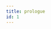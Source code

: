 ```yaml
---
title: prologue
id: 1
---
```


<script lang="ts">

import Tip from '$lib/components/Tip.svelte'
let texting = `
A wholesome musculature once filled Bharata’s armours and made them tight. Now the armour felt heavy to his frail bones, hiding numerous cuts, scars and lasting injuries from decades of warfare. He felt frequently out of breath and leaned heavy on his walking stick. Most of his pate was bald, the dense beard that once covered his face now survived by wispy, cotton-like puffs. The sun was out today, but its rays hidden under the winter mist that wafted from the confluence. Bharata shivered but held his ground, surveying the gathering around him with the proud eyes of a grand patriarch. 

He thought of his late wife, Yamini- the mother of his three children. Bharata had a long list of achievements to his name, but now, at the age of eighty-four, no achievement seemed greater than the one that spread out in front of him- his vast family and descendants. His janapada. The Bharata janapada. He silently thanked Yamini, wishing she could have been here to see the day he stepped down and gave the janapada to his elder son. One of Bharata’s great-grandsons, the twelve-year old Samvarna, broke into his thoughts- “When will you give your speech, great-grandfather?”

Still lost in memory, Bharata had to ask Samvarna to repeat himself- “Mother said that it will end when you give a final speech. Then we can go play.”

Samvarna’s teeth chattered in the cold but the boy was unmindful. The families of Bharata’s janapada were spread over three major cities, and it wasn’t always that the young ones got to get together. Bharata chuckled, counting his blessings for the privilege of seeing his great-grandchildren grow up. He took reassurance from this, knowing that the janapada would survive after him, held together by strong sons and daughters. “Well, we cannot waste any time then, can we?” he said to Samvarna. “Come, I will make my speech now. Gather everyone around, young one.”

Winter wasn’t too comfortable a season here. A dense fog emerged from the forest to the south, hiding the sun and forcing people to congregate around pyres erected for warmth. They huddled around the central pyre now, located at the edge of the confluence. The Yamuna and Ganga merged just ahead of them, the dividing line between their colours visible for a while before the ruddy-browns of the Ganga took over completely. Despite the cold, Bharata enjoyed this time of the year. Decades ago, he’d established the city in winter, at the end of a long and arduous Ashvamedha sacrifice. He associated both the city and the season with peace, with the culmination of sacrifice. Accordingly, he had named it Prayaga. Beyond the family that gathered around in the immediate circle were people of the larger tribe, some among them his aides and generals for decades. There were senanis here that had served under him, and then under his sons. One day their children would serve under his grandsons.

“My dear family and friends,” Bharata began, ignoring the cold in his bones, “Thank you for being here today. As mortality bears down heavier and heavier, I find myself thinking often whether my life has meant anything. But I only have to look around me today to know that it has. The sight of you all, your own families and your children brings joy to my ageing heart. The rshis tell us that we exist in an endless cycle of life and death, fuelled by desire and regret. What we do not acquire in one life pulls us back for another. If that is true, I feel certain that I will have my liberation. I have no unfulfilled desires, no lasting regret.”

But at that last part his eyes darted to his younger son- Sunahotra. Sunahotra, who looked so much like him. Sunahotra, who always and still was his favourite son. Sunahotra, who at the age of fifty still looked like a boy to his father. Sunahotra, who deeply hurt Bharata all those years ago. Then Bharata turned to his firstborn, his daughter Jahnu. Born to him when he was only sixteen years old- an unintended consequence of adolescent indulgence that Bharata had never regretted.

“Jahnu, my dear daughter, I thank you for everything,” Bharata said, eyes leaking sincere affection. “You have suffered with me, you have sacrificed for me. I am because you are, and this janapada owes itself to you. One day, your grandson will grow up to be a valorous scion for the clan.”

Jahnu bowed in acknowledgment, knowing that her father needed no words in response. This was his time to speak, his words a blessing for whomever they were addressed to. But beside her the young grandson in question beamed, taking the grand patriarch’s words to heart- Samvarna. Bharata smiled at his eldest great-grandson, nodding to reiterate his words. Then he turned to his elder son- Suhotra. Suhotra, the first pillar of his strength. Suhotra, the spitting image of his beautiful mother. Suhotra, the dutiful, the obedient, the deserving.

To him Bharata said- “They say that sons give a man strength in his adult life, and grandsons vitality when he is old. On both accounts you have done me well, my son, and more. This janapada was established on the back of your victories, this very spot soaked in your blood. When I see your sons and their families, my heart swells with pride and joy. Their children have filled my home with laughter, and I thank you for this. You’ve been a patient man, humouring your old man while he clings to a seat that should have gone to you long ago.”

To the gathering Bharata said- “You have likely heard this story many times before, but indulge me one last time. Suhotra was only twenty-two when he led my Ashvamedha sacrifice. He captured Pratisthana for our janapada, after a battle more arduous than any I have ever waged. You call me rajan, but I would not be your leader without Suhotra.”

Bharata was cut short by a bout of coughs, and dutiful Suhotra was beside him instantly with a cup of water. Bharata drank it gratefully, placing a hand on his son’s shoulder for support. “Suhotra, the elder, is rajan after me,” he announced. “To the senanis who have loyally served the janapada for decades, this is my final directive- serve Suhotra as you have served me. To Suhotra, my son, I say this- serve your janapada well. Protect it, take care of it.”

A hushed celebratory murmur rippled through the gathering at Bharata’s announcement. Suhotra’s succession was not a surprise but its formal announcement was momentous nonetheless. But Bharata was not done, and the most difficult part yet remained. He waved a hand weakly, requesting for silence. “The horse did not stop at Pratisthana,” he said, referring to the Ashvamedha thirty years ago, “It continued along the Ganga, spreading the following army thin. Suhotra stayed back at Pratisthana to consolidate, and Sunahotra, my younger son, followed the horse. It finally stopped a small fishing village, a place where Sunahotra decided to settle a new city.”

The atmosphere turned perceivably tense, everyone present knowing the history between Bharata and his second son. Bharata paused to take another sip of water, the memories too painful to bear. “I used to think then that I had two loyal sons,” he finally said, looking directly at Sunahotra. “But fifteen years ago, you proved me wrong.”

Sunahotra was unfazed under his father’s stare. “I told you after the Ashvamedha, father,” he said with narrowed eyes. “Kashi was *my *reward. You got Pratisthana, you founded Prayaga, you established your janapada. Kashi was for me.”

It was well past evening now, and the setting sun’s feeble rays took with them whatever warmth did exist in the air. Bharata shivered, tightening his grip on Suhotra’s shoulder. “I know,” he said to Sunahotra. “It’s why I let you keep Kashi when you rebelled fifteen years ago. But today I make my final decision as rajan, and the janapada goes to your elder brother. This includes Kashi.”

“Suhotra rightfully deserves the janapada after you,” Sunahotra said, making it clear he did not contest the succession. “He can have your janapada, but Kashi stays with me.”

 Bharata shook his head. “You call this *my *janapada, but my janapada includes you and your progeny. Your daughter, the beautiful Kashi, after whom you named your city, is *my *grand-daughter. Your son, Shala- *my *grandson. Their children are my great-grandchildren. Through them, the janapada will prosper even in Kashi.”

There was a time when Sunahotra had loved his father and couldn’t have imagined a time when he did not. Now he wasn’t so sure, and his dry smile did not reach his eyes when he replied- “You speak with such ego, father. Everything is about you- your children, your grandchildren, your descendants. Yet you don’t even notice their absence.”

Suhotra tensed at that, reflexively scanning the gathering to realise that Sunahotra was right. The younger Bharata’s family had silently disappeared during the interchange between him and father, only Sunahotra’s son Shala remaining beside him. Suhotra’s eyes widened in alarm as the complete realisation dawned on him. Memories of a violent night fifteen years ago flooded back to him, his hands going to the sword in his sheath. 

Grand patriarch Bharata felt tired and weak, the pyre in front of him doing nothing for the cold soaked in his bones. Sunahotra was stubborn, but he’d taken that trait from his father. “No,” Bharata said as imperiously as he could manage. “The janapada is one, the rajan is one. Kashi will be a part of it.”

Sunahotra expected that, and he addressed Suhotra now- “There is no quarrel between us, brother. Never has been- you know that. But I will not let you have Kashi.”

Suhotra looked to his father, not knowing what to do. But Bharata’s face was set determined, the father as unmoving as the brother. Suhotra sensed the inevitable before it happened. He saw, as if in a dream, his brother take out his sword and several soldiers coming into motion behind him. Sunahotra Bharata’s second rebellion erupted before anyone could react, clan members and possible foes alike clashing into each other. Suhotra’s concern went for his father, automatically shielding him with his own body. Amid the arrows that whizzed past from either side, Suhotra scanned for his sons and was reassured to see them taking their places in the conflict. Purumidha, his youngest, marshalled the women and children to safety. When some of the old guard had formed a perimeter around Bharata, Suhotra pushed out looking for his brother. In this melee, he bumped into his nephew Shala- Sunahotra’s son.

“What madness is this, nephew! Violence will bring nothing.”

“It will bring us Kashi, uncle,” Shala replied, pointing his sword at Suhotra. 

Suhotra knew there was no point appealing to his nephew. This battle was between his father and brother, and only Sunahotra could be persuaded to stop it. “Step aside, Shala. Let me make way to your father.”

Shala tightened his grip. “I cannot do that, uncle.” 

Men clashed around them, Bharata against Bharata. Arrows rained from both sides, the battle spreading across the confluence and into darkness. Instinct reassured Suhotra that women and children had been removed from the scene. But Bharata was still in the middle, protected by his veterans. Suhotra’s eyes scanned for his brother, and in the chaos his son Ajamidha found him.

“Father!” Ajamidha panted, his sword primed. “Are you okay?”

Suhotra nodded, patting his son’s shoulders. “I am fine, son. But madness has taken hold of your cousin here.”

Ajamidha turned to Shala. “I will deal with him, father,” he said, eyes still on his cousin. “Go to uncle Sunahotra and stop this.”

Pushing his reluctant father away, Ajamidha took his place at the pointed end of Shala’s sword and grinned. “You remember when we did this for play, cousin?”

“Play was different,” Shala reassured him. “But today’s no game, Aja. We will keep Kashi, and I will take my father away from here safely. No blood need be shed.”

Ajamidha fumed. “Look around you, Shala! Blood has already been shed- Bharata blood! The rajan has declared that the janapada will be one. If you defy his directive, you leave me with no choice.”

“It’s the rajan who leaves us with no choice,” Shala retorted, charging at Ajamidha to attack. Ajamidha blocked the advance, feeling a wave of sympathy pass through him. He’d grown up with Shala, he knew his cousin’s ability well. But Ajamidha was the better fighter, and he knew his cousin’s weaknesses well too. He grabbed Shala by the wrists, using his bigger mass to hold him in place. “Stop this, Shala, I say it again. You said it so yourself- today is no game. A wrong swipe can bring your blood spurting out, and life might follow.”

Shala pivoted and broke free, swiping at Ajamidha from another angle. “Words and more words, cousin,” he taunted. He was no less a Bharata scion, movement smooth and stance precise. But Ajamidha was seven years the elder, and vastly more experienced. He silently admired Shala’s skillful swings, playing the defense game and he imagined the sort of warrior Shala could become. But the scream of yet another arrow victim brought Ajamidha back to the present. The longer this played out, the more lives were likely to be lost.

“Enough, Shala!” Ajamidha commanded. “Loyal janapadins die around us while we play this internecine game. Lay your sword down, or I will be forced to remind you that I am the eldest of the line, direct scion of the grand patriarch.”

Shala was undaunted. “Do it!” He challenged, muscles tensing for another charge. This time, Ajamidha was in no mood to defend. As Shala’s sword rained down, Ajamidha blocked it with his own. But with his powerful left hand he landed a hard punch into Shala’s solar plexus, knocking the wind out of him. Dazed, Shala tightened his grip on the sword and made to charge again. Ajamidha reacted before his cousin, slicing his sword across Shala’s outstretched thigh in one clean swipe. Blood spurted out from the gash and Shala fell to his knees, sword hanging limp in his hand.

“Incapacitated, but not dead,” Ajamidha said to him. “Press the wound and stop the blood, you may survive yet.” He whistled sharply and waited for a senanis to join them. “Tend to him,” Ajamidha instructed, watching with sad eyes as his cousin struggled to ebb the flow. Then, in the distance, he heard his grandfather’s wail. Ajamidha ran towards him, finding rajan Bharata on the ground, cradled by his elder son. Some distance ahead of them, the younger son Sunahotra lay with an arrow inside his chest.

“A stray arrow,” Dvimidha informed as Ajamidha caught up. “We instructed the archers to avoid him, but…”

Watching his younger son bleed out in front of him, Bharata felt his chest tighten. The night’s intense cold was forgotten, instead Bharata now felt deadly heat course all through him. Men clamoured around Sunahotra, but Bharata knew there was no hope. The arrow had pierced straight to his son’s heart, making a wound there was no coming back from. “Let,” Bharata struggled, unable to inhale.

“Yes, father,” Suhotra said, cradling Bharata in his arms. “A vaidya is coming. It’s going to be okay.”

“Let me,” Bharata tried again, but both breath and words failed him.

Suhotra leaned closer, putting ears to his father’s lips.

“Let me see him,” Bharata managed to whisper.

Understanding his father’s intent, Suhotra shouted out. The clamouring parted to let rajan Bharata look at his younger son, whose injury was clearly beyond redemption. Men kneeled around Sunahotra vainly, knowing that pulling the arrow from his chest would lead to further damage. With every breath that Bharata struggled to take, he knew that his son breath his last. His chest went impossibly tight, and if he couldn’t breathe before he was positively choking now. The grand patriarch realised it was his end moments before it came. He managed to inhale deeply, giving himself enough energy to hear the coming message.

“Shala is no more,” Purumidha said as he arrived at the scene, before realising that Sunahotra had passed on as well. “But the rest have escaped. Kashi and the children- we need to get them.”

“No…”

Purumidha’s relay was addressed to his father, but with Bharata still moaning in Suhotra’s arms, it was Ajamidha who replied- “Send riders out. This ends tonight.”

“No…”

“What? Father? Did you say something?”

“Kashi…”

“Father?”

“Kashi, it was all for Kashi…”

Suhotra frowned, uncomprehending. But he raised his arms, gesturing for his sons to pause. “Yes, we’ll get her, father.”

“No…”

“Father?”

“Not Kashi, Kashi.”

“Father?”

“All for Kashi,” Bharata moaned. “All for Kashi.”

Suhotra finally understood what his father was trying to say. “Yes, for the town. For Kashi. That’s why he did this.”

“Kashi.”

“Yes, for Kashi, father,” Suhotra reassured. “But we’ll get them. We’ll end this.”

“No…”

“Father?”

“No. Not Kashi.”

The danger had passed, Sunahotra the rebel lay dead before them. Later, Suhotra would find time to grieve for his brother. But right now, he only wanted his father to feel better. “Yes, not Kashi,” he said agreeably. “No harm will come to her, father.”

“Not Kashi, Kashi.”

Suhotra leaned closer still. “What do you want, father?”

“Leave them alone,” Bharata croaked. “Leave Kashi alone.”

“But, father…”

“No, no more.”

“But Kashi-”

“Leave Kashi alone, leave Kashi alone.”

Those were grand patriarch Bharata’s last words. Even in the chaos, even in his confused state, he left no room for interpretation. There was Kashi- the rebel Sunahotra’s daughter, and there was Kashi- the town he named after her. Leave Kashi alone, leave Kashi alone. Suhotra couldn’t go after the daughter, nor the town. As he comprehended this, he felt his father’s body go limp. Pushed into a state of daze, he knew his father was dead even without checking the pulse. Suhotra’s sons gathered around him, and beyond them the senanis who retained their loyalty to the elder son. One of them a silent hero- his arrow felled the rebel instigator, a son of Bharata no less. Years later this hero would embellish and relate the tale to his grandchildren. He would tell them, he thought, of how rajan Suhotra was not strong enough. *Leave Kashi alone, leave Kashi alone*- that had been the grand patriarch’s final directive. And rajan Suhotra took it to heart. He left Kashi alone, and he left Kashi alone.

`

</script>


<Tip prefill={texting}/>
